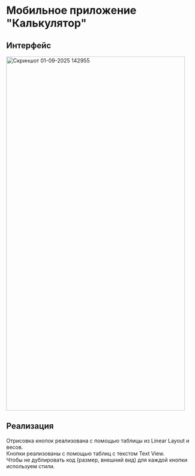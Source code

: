 # Мобильное приложение "Калькулятор"

## Интерфейс 

<img width="476" height="942" alt="Скриншот 01-09-2025 142955" src="https://github.com/user-attachments/assets/d224dd60-368c-48f7-ab27-c0bf2fbdb0c6" />

## Реализация

Отрисовка кнопок реализована с помощью таблицы из Linear Layout и весов.
<br/>
Кнопки реализованы с помощью таблиц с текстом Text View.
<br/>
Чтобы не дублировать код (размер, внешний вид) для каждой кнопки используем стили.
<br/>
